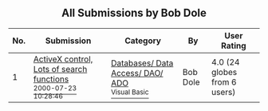 ﻿<div align="center">

## All Submissions by Bob Dole

</div>

No.  | Submission | Category | By   | User Rating
---- | ---------- | -------- | ---- | -----------
1 | [ActiveX control, Lots of search functions<br /><sup>2000-07-23 10:28:46</sup>](https://github.com/Planet-Source-Code/bob-dole-activex-control-lots-of-search-functions__1-9317) | [Databases/ Data Access/ DAO/ ADO<br /><sup>Visual Basic</sup>](../ByCategory/databases-data-access-dao-ado__1-6.md) | Bob Dole | 4.0 (24 globes from 6 users)
